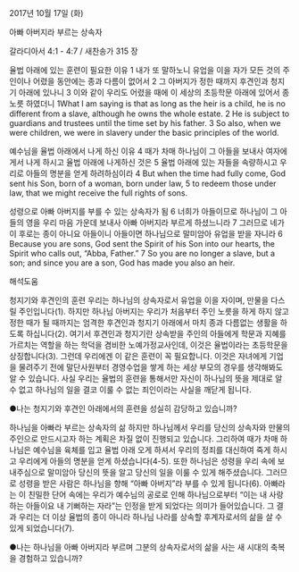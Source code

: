 2017년 10월 17일 (화)

아빠 아버지라 부르는 상속자



갈라디아서 4:1 - 4:7 / 새찬송가 315 장


율법 아래에 있는 훈련이 필요한 이유
1 내가 또 말하노니 유업을 이을 자가 모든 것의 주인이나 어렸을 동안에는 종과 다름이 없어서 2 그 아버지가 정한 때까지 후견인과 청지기 아래에 있나니 3 이와 같이 우리도 어렸을 때에 이 세상의 초등학문 아래에 있어서 종 노릇 하였더니
1What I am saying is that as long as the heir is a child, he is no different from a slave, although he owns the whole estate. 2 He is subject to guardians and trustees until the time set by his father. 3 So also, when we were children, we were in slavery under the basic principles of the world.

예수님을 율법 아래에서 나게 하신 이유
4 때가 차매 하나님이 그 아들을 보내사 여자에게서 나게 하시고 율법 아래에 나게하신 것은 5 율법 아래에 있는 자들을 속량하시고 우리로 아들의 명분을 얻게 하려하심이라
4 But when the time had fully come, God sent his Son, born of a woman, born under law, 5 to redeem those under law, that we might receive the full rights of sons.

성령으로 아빠 아버지를 부를 수 있는 상속자가 됨
6 너희가 아들이므로 하나님이 그 아들의 영을 우리 마음 가운데 보내사 아빠 아버지라 부르게 하셨느니라 7 그러므로 네가 이 후로는 종이 아니요 아들이니 아들이면 하나님으로 말미암아 유업을 받을 자니라
6 Because you are sons, God sent the Spirit of his Son into our hearts, the Spirit who calls out, “Abba, Father.” 7 So you are no longer a slave, but a son; and since you are a son, God has made you also an heir.

해석도움





청지기와 후견인의 훈련
우리는 하나님의 상속자로서 유업을 이을 자이며, 만물을 다스릴 주인입니다(1). 하지만 하나님 아버지는 우리가 처음부터 주인 노릇을 하게 하지 않고 정한 때가 될 때까지는 엄격한 후견인과 청지기 아래에서 마치 종과 다름없는 생활을 하도록 하십니다(2). 여기서 후견인과 청지기란 상속받을 주인의 아들에게 학문과 지혜를 가르치는 역할을 하는 학덕을 겸비한 노예가정교사인데, 이것은 율법이라는 초등학문을 상징합니다(3). 그런데 우리에겐 이 같은 훈련이 꼭 필요합니다. 이것은 자녀에게 기업을 물려주기 전에 말단사원부터 경영수업을 쌓게 하는 세상 부모의 경우를 생각해봐도 알 수 있습니다. 사실 우리는 율법의 훈련을 통해서만 자신이 하나님의 뜻을 제대로 알 수 없고 하나님의 일을 결코 이룰 수 없는 죄인이라는 사실을 깨닫게 됩니다.

●나는 청지기와 후견인 아래에서의 훈련을 성실히 감당하고 있습니까?

하나님을 아빠라 부르는 상속자의 삶
하지만 하나님께서 우리를 당신의 상속자와 만물의 주인으로 만드시고자 하는 계획은 차질 없이 진행되고 있습니다. 그리하여 때가 차매 하나님은 예수님을 육체를 입고 율법 아래 오게 하셔서 우리의 정죄를 대신하여 죽게 하시고 우리에게 아들의 명분을 얻게 하셨습니다(4-5). 또한 하나님은 성령을 우리 속에 보내주심으로 말미암아 당신의 뜻을 알고 당신의 일을 이룰 수 있게 해주셨습니다. 그러므로 성령을 받은 사람은 하나님을 향해 “아빠 아버지”라 부를 수 있게 됩니다(6). 아빠라는 이 친밀한 단어 속에는 우리가 예수님의 공로로 인해 하나님으로부터 “이는 내 사랑하는 아들이요 내 기뻐하는 자라”는 인정을 받게 되었다는 의미가 들어있습니다. 그 결과 우리는 더 이상 율법의 종이 아니라 하나님 나라를 상속할 후계자로서의 삶을 살 수 있게 되었습니다(7).

●나는 하나님을 아빠 아버지라 부르며 그분의 상속자로서의 삶을 사는 새 시대의 축복을 경험하고 있습니까?